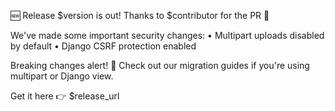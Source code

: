 🆕 Release $version is out! Thanks to $contributor for the PR 👏

We've made some important security changes:
	•	Multipart uploads disabled by default
	•	Django CSRF protection enabled

Breaking changes alert! 🚨 Check out our migration guides if you're using multipart or Django view.

Get it here 👉 $release_url
